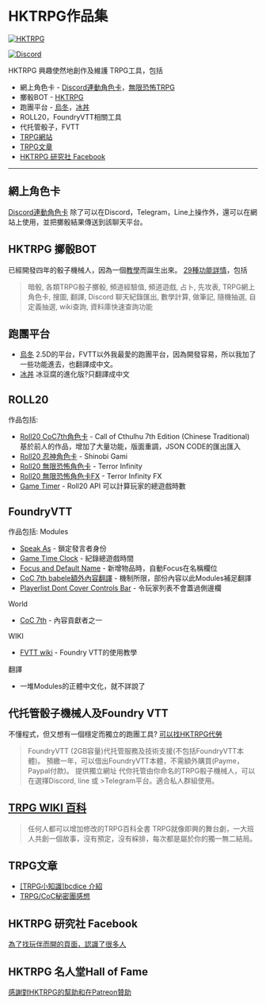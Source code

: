 # HKTRPG作品集

[![HKTRPG](https://github.com/hktrpg/TG.line.Discord.Roll.Bot/raw/master/views/image.png)](https://www.patreon.com/HKTRPG)

[![Discord](https://camo.githubusercontent.com/1ed68e831b9f36401679d31acfc1c7ba74c4223d2559192718f32d3e34ee3074/68747470733a2f2f696d672e736869656c64732e696f2f646973636f72642f3237383230323334373136353937343532393f6c6f676f3d646973636f7264)](https://discord.gg/vx4kcm7)

HKTRPG 興趣使然地創作及維護 TRPG工具，包括

- 網上角色卡 - [Discord連動角色卡](https://www.hktrpg.com:20721/card/)，[無限恐怖TRPG](https://www.hktrpg.com/wiki/index.php/%E7%84%A1%E9%99%90%E6%81%90%E6%80%96)
- 擲骰BOT - [HKTRPG](https://hktrpg.github.io/TG.line.Discord.Roll.Bot/)
- 跑團平台 - [烏冬](https://z01.hktrpg.com)，[冰丼](https://z02.hktrpg.com)
- ROLL20，FoundryVTT相關工具
- 代托管骰子，FVTT
- [TRPG網站](https://www.hktrpg.com/wiki/index.php/%E9%A6%96%E9%A0%81)
- [TRPG文章](https://www.patreon.com/HKTRPG)
- [HKTRPG 研究社 Facebook](https://www.facebook.com/groups/HKTRPG)

---

## 網上角色卡

[Discord連動角色卡](https://www.hktrpg.com:20721/card/) 除了可以在Discord，Telegram，Line上操作外，還可以在網站上使用，並把擲骰結果傳送到該聊天平台。

## HKTRPG 擲骰BOT

已經開發四年的骰子機械人，因為一個[教學](https://docs.google.com/document/d/1dYnJqF2_QTp90ld4YXj6X8kgxvjUoHrB4E2seqlDlAk/edit#heading=h.91v9osx4fxtt)而誕生出來。
[29種功能詳情](https://hktrpg.github.io/TG.line.Discord.Roll.Bot/)，包括
> 暗骰, 各類TRPG骰子擲骰, 頻道經驗值, 頻道遊戲, 占卜, 先攻表, TRPG網上角色卡, 搜圖, 翻譯, Discord 聊天紀錄匯出, 數學計算, 做筆記, 隨機抽選, 自定義抽選, wiki查詢, 資料庫快速查詢功能

## 跑團平台

- [烏冬](https://z01.hktrpg.com)
2.5D的平台，FVTT以外我最愛的跑團平台，因為開發容易，所以我加了一些功能進去，也翻譯成中文。
- [冰丼](https://z02.hktrpg.com)
冰豆腐的進化版?只翻譯成中文

## ROLL20

作品包括:

- [Roll20 CoC7th角色卡](https://github.com/Roll20/roll20-character-sheets/tree/master/Call_of_Cthulhu_7th_Ed_Chinese_Traditional) - Call of Cthulhu 7th Edition (Chinese Traditional)
基於前人的作品，增加了大量功能，版面重調，JSON CODE的匯出匯入
- [Roll20 忍神角色卡](https://github.com/Roll20/roll20-character-sheets/tree/master/Shinobi_Gami_Chinese_Traditional) - Shinobi Gami
- [Roll20 無限恐怖角色卡](https://github.com/Roll20/roll20-character-sheets/tree/master/Terror%20Infinity) - Terror Infinity
- [Roll20 無限恐怖角色卡FX](https://github.com/Roll20/roll20-character-sheets/tree/master/Terror%20Infinity%20-%20(FX)) - Terror Infinity FX
- [Game Timer](https://github.com/Roll20/roll20-api-scripts/tree/master/Game%20Timer) - Roll20 API 可以計算玩家的總遊戲時數

## FoundryVTT

作品包括:
Modules

- [Speak As](https://github.com/hktrpg/foundryVTT-speak-as) - 鎖定發言者身份
- [Game Time Clock](https://github.com/hktrpg/foundryVTT_game_time_clock) - 紀錄總遊戲時間
- [Focus and Default Name](https://github.com/hktrpg/foundryVTT-default-name) - 新增物品時，自動Focus在名稱欄位
- [CoC 7th babele額外內容翻譯](https://github.com/hktrpg/call-of-cthulhu-7th-babele-zh-tw) - 機制所限，部份內容以此Modules補足翻譯
- [Playerlist Dont Cover Controls Bar](https://github.com/hktrpg/FoundryVTT-playerlist-zindex) - 令玩家列表不會蓋過側邊欄

World

- [CoC 7th](https://github.com/Miskatonic-Investigative-Society/CoC7-FoundryVTT) - 內容貢獻者之一

WIKI

- [FVTT wiki](https://foundryvtt.wiki/zh-tw/home) - Foundry VTT的使用教學

翻譯

- 一堆Modules的正體中文化，就不詳說了

## 代托管骰子機械人及Foundry VTT

不懂程式，但又想有一個穩定而獨立的跑團工具?
[可以找HKTRPG代勞](https://www.patreon.com/HKTRPG)
>FoundryVTT (2GB容量)代托管服務及技術支援(不包括FoundryVTT本體)。
>預繳一年，可以借出FoundryVTT本體，不需額外購買(Payme，Paypal付款)。
>提供獨立網址
>代你托管由你命名的TRPG骰子機械人，可以在選擇Discord,  line 或 >Telegram平台。適合私人群組使用。

## [TRPG WIKI 百科](https://www.hktrpg.com/wiki/index.php/%E9%A6%96%E9%A0%81)

> 任何人都可以增加修改的TRPG百科全書
>TRPG就像即興的舞台劇，一大班人共創一個故事，沒有預定，沒有綵排，每次都是屬於你的獨一無二結局。

## TRPG文章

- [[TRPG小知識]bcdice 介紹](https://www.patreon.com/posts/trpgxiao-zhi-shi-51351117)
- [TRPG/CoC秘密團感想](https://www.patreon.com/posts/trpg-cocmi-mi-55569183)

## HKTRPG 研究社 Facebook

[為了找玩伴而開的頁面，認識了很多人](https://www.facebook.com/groups/HKTRPG)

## HKTRPG 名人堂Hall of Fame

[感謝對HKTRPG的幫助和在Patreon贊助](https://hktrpg.github.io/TG.line.Discord.Roll.Bot/CREDITS.html)
